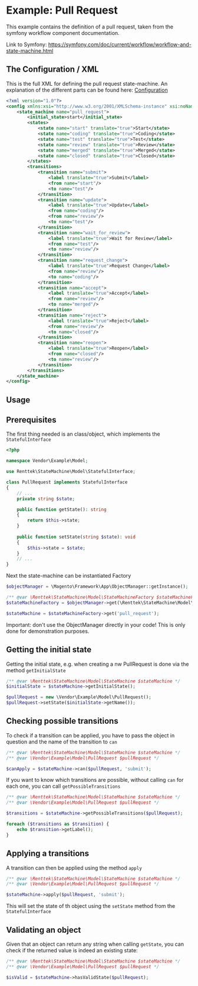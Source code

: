 # Example: Pull Request

This example contains the definition of a pull request, taken from the symfony workflow component documentation.

Link to Symfony: https://symfony.com/doc/current/workflow/workflow-and-state-machine.html

## The Configuration / XML

This is the full XML for defining the pull request state-machine.
An explanation of the different parts can be found here: [Configuration](../configuration.md)

```xml
<?xml version="1.0"?>
<config xmlns:xsi="http://www.w3.org/2001/XMLSchema-instance" xsi:noNamespaceSchemaLocation="urn:magento:module:Renttek_StateMachine:etc/state_machine.xsd">
    <state_machine name="pull_request">
        <initial_state>start</initial_state>
        <states>
            <state name="start" translate="true">Start</state>
            <state name="coding" translate="true">Coding</state>
            <state name="test" translate="true">Test</state>
            <state name="review" translate="true">Review</state>
            <state name="merged" translate="true">Merged</state>
            <state name="closed" translate="true">Closed</state>
        </states>
        <transitions>
            <transition name="submit">
                <label translate="true">Submit</label>
                <from name="start"/>
                <to name="test"/>
            </transition>
            <transition name="update">
                <label translate="true">Update</label>
                <from name="coding"/>
                <from name="review"/>
                <to name="test"/>
            </transition>
            <transition name="wait_for_review">
                <label translate="true">Wait for Review</label>
                <from name="test"/>
                <to name="review"/>
            </transition>
            <transition name="request_change">
                <label translate="true">Request Change</label>
                <from name="review"/>
                <to name="coding"/>
            </transition>
            <transition name="accept">
                <label translate="true">Accept</label>
                <from name="review"/>
                <to name="merged"/>
            </transition>
            <transition name="reject">
                <label translate="true">Reject</label>
                <from name="review"/>
                <to name="closed"/>
            </transition>
            <transition name="reopen">
                <label translate="true">Reopen</label>
                <from name="closed"/>
                <to name="review"/>
            </transition>
        </transitions>
    </state_machine>
</config>
```

## Usage

## Prerequisites

The first thing needed is an class/object, which implements the `StatefulInterface`

```php
<?php

namespace Vendor\Example\Model;

use Renttek\StateMachine\Model\StatefulInterface;

class PullRequest implements StatefulInterface
{
    // ...
    private string $state;

    public function getState(): string
    {
        return $this->state;
    }
    
    public function setState(string $state): void
    {
        $this->state = $state;
    }
    // ...
}
```

Next the state-machine can be instantiated Factory

```php
$objectManager = \Magento\Framework\App\ObjectManager::getInstance();

/** @var \Renttek\StateMachine\Model\StateMachineFactory $stateMachineFactory */
$stateMachineFactory = $objectManager->get(\Renttek\StateMachine\Model\StateMachineFactory::class);

$stateMachine = $stateMachineFactory->get('pull_request');
```

Important: don't use the ObjectManager directly in your code! This is only done for demonstration purposes.

## Getting the initial state

Getting the initial state, e.g. when creating a nw PullRequest is done via the method `getInitialState`

```php
/** @var \Renttek\StateMachine\Model\StateMachine $stateMachine */
$initialState = $stateMachine->getInitialState();

$pullRequest = new \Vendor\Example\Model\PullRequest();
$pullRequest->setState($initialState->getName());
```

## Checking possible transitions

To check if a transition can be applied, you have to pass the object in question and the name of the transition to `can`

```php
/** @var \Renttek\StateMachine\Model\StateMachine $stateMachine */
/** @var \Vendor\Example\Model\PullRequest $pullRequest */

$canApply = $stateMachine->can($pullRequest, 'submit');
```

If you want to know which transitions are possible, without calling `can` for each one, you can call `getPossibleTransitions`

```php
/** @var \Renttek\StateMachine\Model\StateMachine $stateMachine */
/** @var \Vendor\Example\Model\PullRequest $pullRequest */

$transitions = $stateMachine->getPossibleTransitions($pullRequest);

foreach ($transitions as $transition) {
    echo $transition->getLabel();
}
```

## Applying a transitions

A transition can then be applied using the method `apply`

```php
/** @var \Renttek\StateMachine\Model\StateMachine $stateMachine */
/** @var \Vendor\Example\Model\PullRequest $pullRequest */

$stateMachine->apply($pullRequest, 'submit');
```

This will set the state of th object using the `setState` method from the `StatefulInterface`

## Validating an object

Given that an object can return any string when calling `getState`, you can check if the returned value is indeed an existing state:

```php
/** @var \Renttek\StateMachine\Model\StateMachine $stateMachine */
/** @var \Vendor\Example\Model\PullRequest $pullRequest */

$isValid = $stateMachine->hasValidState($pullRequest);
```
